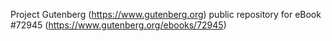 Project Gutenberg (https://www.gutenberg.org) public repository
for eBook #72945 (https://www.gutenberg.org/ebooks/72945)
